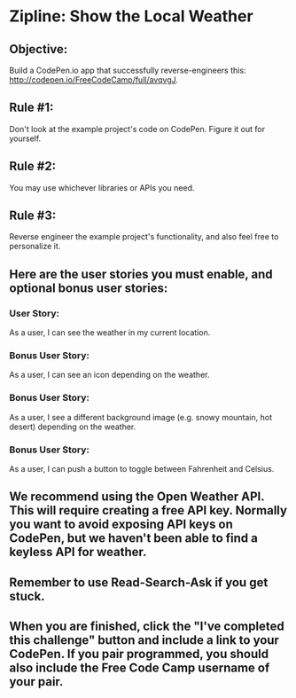 # Zipline: Show the Local Weather

## Objective:
Build a CodePen.io app that successfully reverse-engineers this: http://codepen.io/FreeCodeCamp/full/avqvgJ.

## Rule #1:
Don't look at the example project's code on CodePen. Figure it out for yourself.

## Rule #2:
You may use whichever libraries or APIs you need.

## Rule #3:
Reverse engineer the example project's functionality, and also feel free to personalize it.

## Here are the user stories you must enable, and optional bonus user stories:

### User Story:
As a user, I can see the weather in my current location.

### Bonus User Story:
As a user, I can see an icon depending on the weather.

### Bonus User Story:
As a user, I see a different background image (e.g. snowy mountain, hot desert) depending on the weather.

### Bonus User Story:
As a user, I can push a button to toggle between Fahrenheit and Celsius.

## We recommend using the Open Weather API. This will require creating a free API key. Normally you want to avoid exposing API keys on CodePen, but we haven't been able to find a keyless API for weather.

## Remember to use Read-Search-Ask if you get stuck.

## When you are finished, click the "I've completed this challenge" button and include a link to your CodePen. If you pair programmed, you should also include the Free Code Camp username of your pair.